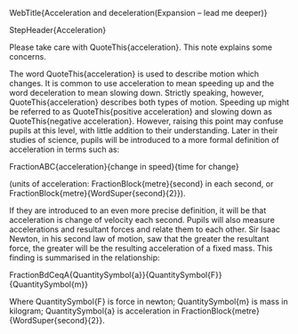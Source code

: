 WebTitle{Acceleration and deceleration(Expansion &ndash; lead me deeper)}

StepHeader{Acceleration}

Please take care with QuoteThis{acceleration}. This note explains some concerns.

The word QuoteThis{acceleration} is used to describe motion which changes. It is common to use acceleration to mean speeding up and the word deceleration to mean slowing down. Strictly speaking, however, QuoteThis{acceleration} describes both types of motion. Speeding up might be referred to as QuoteThis{positive acceleration} and slowing down as QuoteThis{negative acceleration}. However, raising this point may confuse pupils at this level, with little addition to their understanding. Later in their studies of science, pupils will be introduced to a more formal definition of acceleration in terms such as:

FractionABC{acceleration}{change in speed}{time for change}

(units of acceleration: FractionBlock{metre}{second} in each second, or FractionBlock{metre}{WordSuper{second}{2}}).

If they are introduced to an even more precise definition, it will be that acceleration is change of velocity each second. Pupils will also measure accelerations and resultant forces and relate them to each other. Sir Isaac Newton, in his second law of motion, saw that the greater the resultant force, the greater will be the resulting acceleration of a fixed mass. This finding is summarised in the relationship:

FractionBdCeqA{QuantitySymbol{a}}{QuantitySymbol{F}}{QuantitySymbol{m}}

Where QuantitySymbol{F} is force in newton; QuantitySymbol{m} is mass in kilogram; QuantitySymbol{a} is acceleration in FractionBlock{metre}{WordSuper{second}{2}}.

